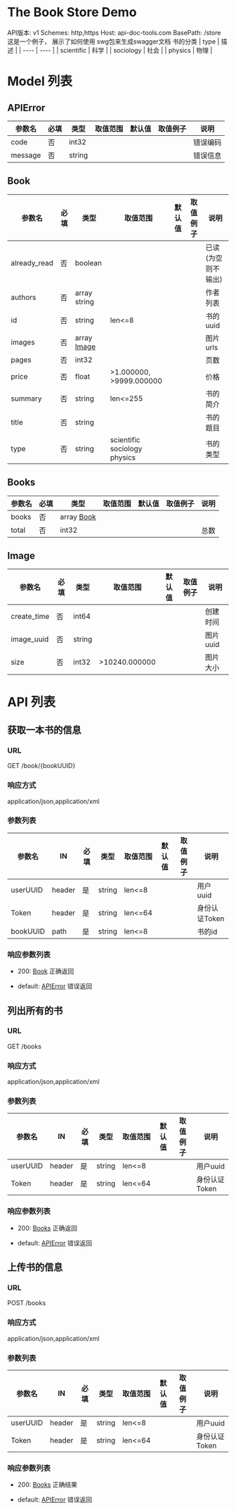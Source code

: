 # The Book Store Demo

API版本: v1
Schemes: http,https
Host: api-doc-tools.com
BasePath: /store
这是一个例子， 展示了如何使用 swg包来生成swagger文档
书的分类
| type | 描述 |
| ---- | ---- |
| scientific | 科学 |
| sociology | 社会 |
| physics | 物理 |

# Model 列表
## APIError
| 参数名 | 必填 | 类型 | 取值范围 | 默认值 | 取值例子 | 说明 |
| ----- | ---- | ---- | ----- | ------- | ----- | ------ |
| code | 否 | int32 |  |  |  | 错误编码 |
| message | 否 | string |  |  |  | 错误信息 |
## Book
| 参数名 | 必填 | 类型 | 取值范围 | 默认值 | 取值例子 | 说明 |
| ----- | ---- | ---- | ----- | ------- | ----- | ------ |
| already_read | 否 | boolean |  |  |  | 已读 (为空则不输出) |
| authors | 否 | array string |  |  |  | 作者列表 |
| id | 否 | string | len<=8 |  |  | 书的uuid |
| images | 否 | array [Image](#Image) |  |  |  | 图片urls |
| pages | 否 | int32 |  |  |  | 页数 |
| price | 否 | float | >1.000000, >9999.000000 |  |  | 价格 |
| summary | 否 | string | len<=255 |  |  | 书的简介 |
| title | 否 | string |  |  |  | 书的题目 |
| type | 否 | string | scientific<br>sociology<br>physics |  |  | 书的类型 |
## Books
| 参数名 | 必填 | 类型 | 取值范围 | 默认值 | 取值例子 | 说明 |
| ----- | ---- | ---- | ----- | ------- | ----- | ------ |
| books | 否 | array [Book](#Book) |  |  |  |  |
| total | 否 | int32 |  |  |  | 总数 |
## Image
| 参数名 | 必填 | 类型 | 取值范围 | 默认值 | 取值例子 | 说明 |
| ----- | ---- | ---- | ----- | ------- | ----- | ------ |
| create_time | 否 | int64 |  |  |  | 创建时间 |
| image_uuid | 否 | string |  |  |  | 图片uuid |
| size | 否 | int32 | >10240.000000 |  |  | 图片大小 |
# API 列表

## 获取一本书的信息

### URL
GET /book/{bookUUID}
### 响应方式
 application/json,application/xml
### 参数列表
| 参数名 |  IN   | 必填 | 类型 | 取值范围 | 默认值 | 取值例子 | 说明 |
| ----- | ----- |---- | ---- | ----- | ------- | ----- | ------ |
| userUUID | header | 是 | string | len<=8 |  |  | 用户uuid |
| Token | header | 是 | string | len<=64 |  |  | 身份认证Token |
| bookUUID | path | 是 | string | len<=8 |  |  | 书的id |

### 响应参数列表

 * 200: [Book](#Book)
正确返回

 * default: [APIError](#APIError)
错误返回

## 列出所有的书

### URL
GET /books
### 响应方式
 application/json,application/xml
### 参数列表
| 参数名 |  IN   | 必填 | 类型 | 取值范围 | 默认值 | 取值例子 | 说明 |
| ----- | ----- |---- | ---- | ----- | ------- | ----- | ------ |
| userUUID | header | 是 | string | len<=8 |  |  | 用户uuid |
| Token | header | 是 | string | len<=64 |  |  | 身份认证Token |

### 响应参数列表

 * 200: [Books](#Books)
正确返回

 * default: [APIError](#APIError)
错误返回

## 上传书的信息

### URL
POST /books
### 响应方式
 application/json,application/xml
### 参数列表
| 参数名 |  IN   | 必填 | 类型 | 取值范围 | 默认值 | 取值例子 | 说明 |
| ----- | ----- |---- | ---- | ----- | ------- | ----- | ------ |
| userUUID | header | 是 | string | len<=8 |  |  | 用户uuid |
| Token | header | 是 | string | len<=64 |  |  | 身份认证Token |

### 响应参数列表

 * 200: [Books](#Books)
正确结果

 * default: [APIError](#APIError)
错误返回

